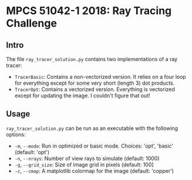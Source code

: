 # MPCS 51042-1 2018: Ray Tracing Challenge

## Intro

The file `ray_tracer_solution.py` contains two implementations of a ray tracer:
* `TracerBasic`: Contains a non-vectorized version.  It relies on a four loop
   for everything except for some very short (length 3) dot products.
*  `TracerOpt`:  Contains a vectorized version.  Everything is vectorized
   except for updating the image.  I couldn't figure that out!
   
## Usage

`ray_tracer_solution.py` can be run as an executable with the following options:
* `-m`, `--mode`:  Run in optimized or basic mode. Choices: 'opt', 'basic' (default: 'opt')
* `-n`, `--nrays`: Number of view rays to simulate (default: 1000)
* `-g`, `--grid_size`: Size of image grid in pixels (default: 100]
* `-c`, `--cmap`: A matplotlib colormap for the image (default: 'copper')
